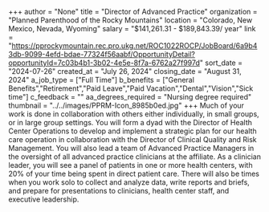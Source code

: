 +++
author = "None"
title = "Director of Advanced Practice"
organization = "Planned Parenthood of the Rocky Mountains"
location = "Colorado, New Mexico, Nevada, Wyoming"
salary = "$141,261.31 - $189,843.39/ year"
link = "https://pprockymountain.rec.pro.ukg.net/ROC1022ROCP/JobBoard/6a9b43db-9099-4efd-bdae-77324f56aabf/OpportunityDetail?opportunityId=7c03b4b1-3b02-4e5e-8f7a-6762a27f997d"
sort_date = "2024-07-26"
created_at = "July 26, 2024"
closing_date = "August 31, 2024"
a_job_type = ["Full Time"]
b_benefits = ["General Benefits","Retirement","Paid Leave","Paid Vacation","Dental","Vision","Sick time"]
c_feedback = ""
aa_degrees_required = "Nursing degree required"
thumbnail = "../../images/PPRM-Icon_8985b0ed.jpg"
+++
Much of your work is done in collaboration with others either individually, in small groups, or in large group settings. You will form a dyad with the Director of Health Center Operations to develop and implement a strategic plan for our health care operation in collaboration with the Director of Clinical Quality and Risk Management. You will also lead a team of Advanced Practice Managers in the oversight of all advanced practice clinicians at the affiliate.  As a clinician leader, you will see a panel of patients in one or more health centers, with 20% of your time being spent in direct patient care.  There will also be times when you work solo to collect and analyze data, write reports and briefs, and prepare for presentations to clinicians, health center staff, and executive leadership.